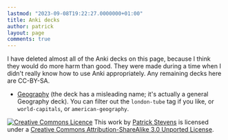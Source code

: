 ```yaml
---
lastmod: "2023-09-08T19:22:27.0000000+01:00"
title: Anki decks
author: patrick
layout: page
comments: true
---
```


I have deleted almost all of the Anki decks on this page, because I think they would do more harm than good.
They were made during a time when I didn't really know how to use Anki appropriately.
Any remaining decks here are CC-BY-SA.

*   [Geography] (the deck has a misleading name; it's actually a general Geography deck). You can filter out the `london-tube` tag if you like, or `world-capitals`, or `american-geography`.

<a href="http://creativecommons.org/licenses/by-sa/3.0/deed.en_GB" rel="license"><img style="border-width: 0;" alt="Creative Commons Licence" src="https://licensebuttons.net/l/by-sa/3.0/88x31.png" /></a>
This work by <a href="/anki-decks" rel="cc:attributionURL">Patrick Stevens</a> is licensed under a <a href="http://creativecommons.org/licenses/by-sa/3.0/deed.en_GB" rel="license">Creative Commons Attribution-ShareAlike 3.0 Unported License</a>.

[Geography]: /AnkiDecks/CapitalsOfTheWorld.apkg